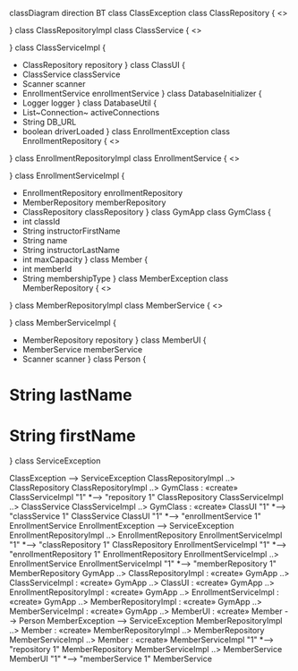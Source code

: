 classDiagram
direction BT
class ClassException
class ClassRepository {
<<Interface>>

}
class ClassRepositoryImpl
class ClassService {
<<Interface>>

}
class ClassServiceImpl {
  - ClassRepository repository
}
class ClassUI {
  - ClassService classService
  - Scanner scanner
  - EnrollmentService enrollmentService
}
class DatabaseInitializer {
  - Logger logger
}
class DatabaseUtil {
  - List~Connection~ activeConnections
  - String DB_URL
  - boolean driverLoaded
}
class EnrollmentException
class EnrollmentRepository {
<<Interface>>

}
class EnrollmentRepositoryImpl
class EnrollmentService {
<<Interface>>

}
class EnrollmentServiceImpl {
  - EnrollmentRepository enrollmentRepository
  - MemberRepository memberRepository
  - ClassRepository classRepository
}
class GymApp
class GymClass {
  - int classId
  - String instructorFirstName
  - String name
  - String instructorLastName
  - int maxCapacity
}
class Member {
  - int memberId
  - String membershipType
}
class MemberException
class MemberRepository {
<<Interface>>

}
class MemberRepositoryImpl
class MemberService {
<<Interface>>

}
class MemberServiceImpl {
  - MemberRepository repository
}
class MemberUI {
  - MemberService memberService
  - Scanner scanner
}
class Person {
  # String lastName
  # String firstName
}
class ServiceException

ClassException  -->  ServiceException 
ClassRepositoryImpl  ..>  ClassRepository 
ClassRepositoryImpl  ..>  GymClass : «create»
ClassServiceImpl "1" *--> "repository 1" ClassRepository 
ClassServiceImpl  ..>  ClassService 
ClassServiceImpl  ..>  GymClass : «create»
ClassUI "1" *--> "classService 1" ClassService 
ClassUI "1" *--> "enrollmentService 1" EnrollmentService 
EnrollmentException  -->  ServiceException 
EnrollmentRepositoryImpl  ..>  EnrollmentRepository 
EnrollmentServiceImpl "1" *--> "classRepository 1" ClassRepository 
EnrollmentServiceImpl "1" *--> "enrollmentRepository 1" EnrollmentRepository 
EnrollmentServiceImpl  ..>  EnrollmentService 
EnrollmentServiceImpl "1" *--> "memberRepository 1" MemberRepository 
GymApp  ..>  ClassRepositoryImpl : «create»
GymApp  ..>  ClassServiceImpl : «create»
GymApp  ..>  ClassUI : «create»
GymApp  ..>  EnrollmentRepositoryImpl : «create»
GymApp  ..>  EnrollmentServiceImpl : «create»
GymApp  ..>  MemberRepositoryImpl : «create»
GymApp  ..>  MemberServiceImpl : «create»
GymApp  ..>  MemberUI : «create»
Member  -->  Person 
MemberException  -->  ServiceException 
MemberRepositoryImpl  ..>  Member : «create»
MemberRepositoryImpl  ..>  MemberRepository 
MemberServiceImpl  ..>  Member : «create»
MemberServiceImpl "1" *--> "repository 1" MemberRepository 
MemberServiceImpl  ..>  MemberService 
MemberUI "1" *--> "memberService 1" MemberService 
